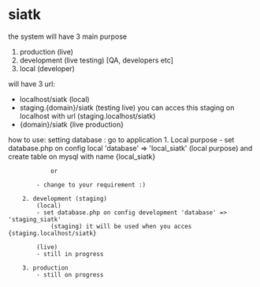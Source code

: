# siatk

the system will have 3 main purpose 
1. production (live)
2. development (live testing) [QA, developers etc]
3. local (developer)

will have 3 url:
- localhost/siatk (local)
- staging.{domain}/siatk (testing live) 
		you can acces this staging on localhost with url (staging.localhost/siatk)
- {domain}/siatk {live production}

how to use:
setting database :
	go to application
		1. Local purpose
			- set database.php on config local 'database' => 'local_siatk' (local purpose) 
				and create table on mysql with name {local_siatk}

				or
			
			- change to your requirement :)
			
		2. development (staging)
			(local)
			- set database.php on config development 'database' => 'staging_siatk'	
				(staging) it will be used when you acces {staging.localhost/siatk}

			(live)
			- still in progress

		3. production 
			- still on progress
